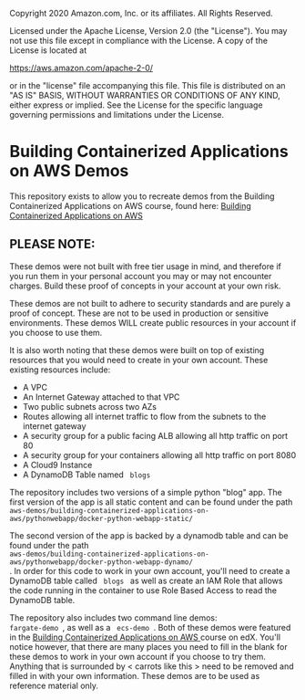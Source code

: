 Copyright 2020 Amazon.com, Inc. or its affiliates. All Rights Reserved.

Licensed under the Apache License, Version 2.0 (the "License"). You may not use this file except
in compliance with the License. A copy of the License is located at

https://aws.amazon.com/apache-2-0/

or in the "license" file accompanying this file. This file is distributed on an "AS IS" BASIS,
WITHOUT WARRANTIES OR CONDITIONS OF ANY KIND, either express or implied. See the License for the
specific language governing permissions and limitations under the License.

# Building Containerized Applications on AWS Demos

This repository exists to allow you to recreate demos from the Building Containerized Applications on AWS course, found here: <a href="https://www.edx.org/course/building-containerized-applications-on-aws"> Building Containerized Applications on AWS </a>

## PLEASE NOTE: 

These demos were not built with free tier usage in mind, and therefore if you run them in your personal account you may or may not encounter charges. Build these proof of concepts in your account at your own risk.

These demos are not built to adhere to security standards and are purely a proof of concept. These are not to be used in production or sensitive environments. These demos WILL create public resources in your account if you choose to use them.

It is also worth noting that these demos were built on top of existing resources that you would need to create in your own account. These existing resources include:

  - A VPC
  - An Internet Gateway attached to that VPC
  - Two public subnets across two AZs
  - Routes allowing all internet traffic to flow from the subnets to the internet gateway
  - A security group for a public facing ALB allowing all http traffic on port 80
  - A security group for your containers allowing all http traffic on port 8080
  - A Cloud9 Instance
  - A DynamoDB Table named <code> blogs </code>
  


The repository includes two versions of a simple python "blog" app. The first version of the app is all static content and can be found under the path <code> aws-demos/building-containerized-applications-on-aws/pythonwebapp/docker-python-webapp-static/ </code> 

The second version of the app is backed by a dynamodb table and can be found under the path <code> aws-demos/building-containerized-applications-on-aws/pythonwebapp/docker-python-webapp-dynamo/ </code>. In order for this code to work in your own account, you'll need to create a DynamoDB table called <code> blogs </code> as well as create an IAM Role that allows the code running in the container to use Role Based Access to read the DynamoDB table.

The repository also includes two command line demos: <code> fargate-demo </code>, as well as a <code> ecs-demo </code>. Both of these demos were featured in the <a href="https://www.edx.org/course/building-containerized-applications-on-aws"> Building Containerized Applications on AWS </a> course on edX. You'll notice however, that there are many places you need to fill in the blank for these demos to work in your own account if you choose to try them. Anything that is surrounded by < carrots like this > need to be removed and filled in with your own information. These demos are to be used as reference material only.
